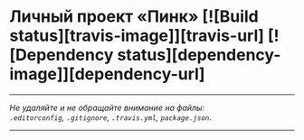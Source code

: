 # Личный проект «Пинк» [![Build status][travis-image]][travis-url] [![Dependency status][dependency-image]][dependency-url]

---

_Не удаляйте и не обращайте внимание на файлы:_<br>
_`.editorconfig`, `.gitignore`, `.travis.yml`, `package.json`._

---
